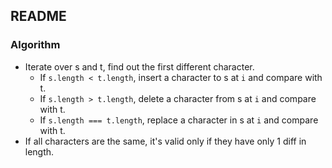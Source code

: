 ## README

### Algorithm

- Iterate over s and t, find out the first different character.
  - If `s.length < t.length`, insert a character to s at `i` and compare with t.
  - If `s.length > t.length`, delete a character from s at `i` and compare with t.
  - If `s.length === t.length`, replace a character in s at `i` and compare with t.
- If all characters are the same, it's valid only if they have only 1 diff in length.
